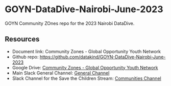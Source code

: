 # GOYN-DataDive-Nairobi-June-2023
GOYN Community ZOnes repo for the 2023 Nairobi DataDive.

## Resources

- Document link: Community Zones - Global Opportunity Youth Network
- Github repo: https://github.com/datakind/GOYN-DataDive-Nairobi-June-2023
- Google Drive: [Community Zones - Global Opportunity Youth Network](https://drive.google.com/drive/u/0/folders/1Fi_klaZoZg63u1f2CQjyi-0AoNZeMY1m)
- Main Slack General Channel: [General Channel](https://nairobidatadiveevent.slack.com/archives/C059JJZLWBF)
- Slack Channel for the Save the Children Stream: [Communities Channel](https://nairobidatadiveevent.slack.com/archives/C059JKTFH6Z)
